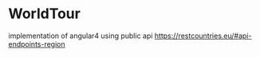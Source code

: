 # WorldTour
implementation of angular4 using public api  https://restcountries.eu/#api-endpoints-region
